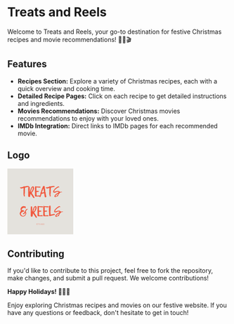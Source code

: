 # Treats and Reels

Welcome to Treats and Reels, your go-to destination for festive Christmas recipes and movie recommendations! 🎄🍪🎬

## Features

- **Recipes Section:** Explore a variety of Christmas recipes, each with a quick overview and cooking time.
- **Detailed Recipe Pages:** Click on each recipe to get detailed instructions and ingredients.
- **Movies Recommendations:** Discover Christmas movies recommendations to enjoy with your loved ones.
- **IMDb Integration:** Direct links to IMDb pages for each recommended movie.

## Logo

<img src="src/component/images/Treats&Reels.png" alt="Treats and Reels Logo" width="150" height="150"/>

## Contributing

If you'd like to contribute to this project, feel free to fork the repository, make changes, and submit a pull request. We welcome contributions!


**Happy Holidays! 🎅🍪🎥**

Enjoy exploring Christmas recipes and movies on our festive website. If you have any questions or feedback, don't hesitate to get in touch!
